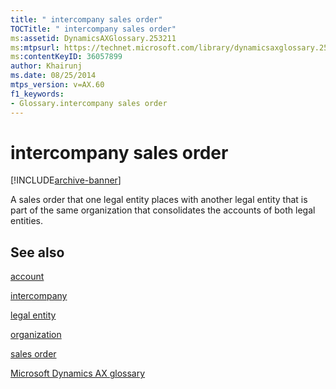 ```yaml
---
title: " intercompany sales order"
TOCTitle: " intercompany sales order"
ms:assetid: DynamicsAXGlossary.253211
ms:mtpsurl: https://technet.microsoft.com/library/dynamicsaxglossary.253211(v=AX.60)
ms:contentKeyID: 36057899
author: Khairunj
ms.date: 08/25/2014
mtps_version: v=AX.60
f1_keywords:
- Glossary.intercompany sales order
---
```


# intercompany sales order


[!INCLUDE[archive-banner](includes/archive-banner.md)]

A sales order that one legal entity places with another legal entity that is part of the same organization that consolidates the accounts of both legal entities.

## See also

[account](account.md)

[intercompany](intercompany.md)

[legal entity](legal-entity.md)

[organization](organization.md)

[sales order](sales-order.md)

[Microsoft Dynamics AX glossary](glossary/microsoft-dynamics-ax-glossary.md)

  


